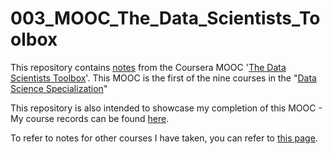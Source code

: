 # 003_MOOC_The_Data_Scientists_Toolbox
This repository contains [notes](https://github.com/mariocpinto/003_MOOC_The_Data_Scientists_Toolbox/blob/master/Course_Notes.md) from the Coursera MOOC '[The Data Scientists Toolbox](https://www.coursera.org/learn/data-scientists-tools/)'. This MOOC is the first of the nine courses in the "[Data Science Specialization](https://www.coursera.org/specializations/jhu-data-science)"

This repository is also intended to showcase my completion of this MOOC - My course records can be found [here](https://github.com/mariocpinto/0003_MOOC_The_Data_Scientists_Toolbox/blob/master/Course_Completion.md).

To refer to notes for other courses I have taken, you can refer to [this page](https://github.com/mariocpinto/0000_Lists/blob/master/MOOCs_and_Tutorials.md).
